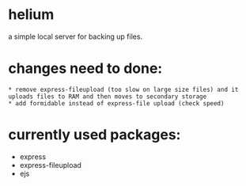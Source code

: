 # helium
   a simple local server for backing up files.
   
# changes need to done:
    * remove express-fileupload (too slow on large size files) and it uploads files to RAM and then moves to secondary storage  
    * add formidable instead of express-file upload (check speed)
    
# currently used packages:
   * express
   * express-fileupload
   * ejs
